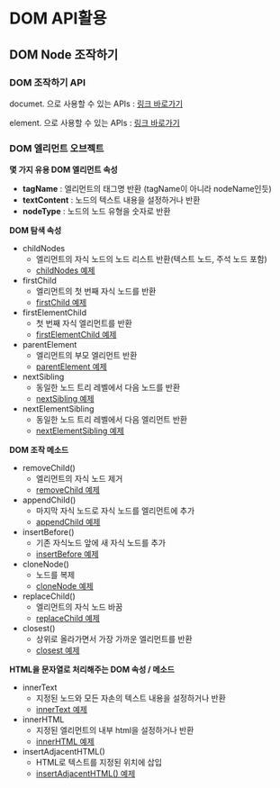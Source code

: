 # DOM API활용



## DOM Node 조작하기

### DOM 조작하기 API

documet. 으로 사용할 수 있는 APIs : [링크 바로가기](https://www.w3schools.com/jsref/dom_obj_document.asp)

element. 으로 사용할 수 있는 APIs : [링크 바로가기](https://www.w3schools.com/jsref/dom_obj_all.asp)

 

### DOM 엘리먼트 오브젝트

**몇 가지 유용 DOM 엘리먼트 속성**

- **tagName** : 엘리먼트의 태그명 반환 (tagName이 아니라 nodeName인듯)
- **textContent** : 노드의 텍스트 내용을 설정하거나 반환
- **nodeType** : 노드의 노드 유형을 숫자로 반환

 

**DOM 탐색 속성**

- childNodes
  - 엘리먼트의 자식 노드의 노드 리스트 반환(텍스트 노드, 주석 노드 포함)
  - [childNodes 예제](https://jsbin.com/qabuciz/edit?html,js,console,output)
- firstChild
  - 엘리먼트의 첫 번째 자식 노드를 반환
  - [firstChild 예제](https://jsbin.com/fuconuk/1/edit?html,js,console,output)
- firstElementChild
  - 첫 번째 자식 엘리먼트를 반환
  - [firstElementChild 예제](https://jsbin.com/retoses/2/edit?html,js,console,output)
- parentElement
  - 엘리먼트의 부모 엘리먼트 반환 
  - [parentElement 예제](https://jsbin.com/jonumig/2/edit?html,js,console,output)
- nextSibling
  - 동일한 노드 트리 레벨에서 다음 노드를 반환 
  - [nextSibling 예제](https://jsbin.com/jonumig/6/edit?html,js,console,output)
- nextElementSibling
  - 동일한 노드 트리 레벨에서 다음 엘리먼트 반환
  - [nextElementSibling 예제](https://jsbin.com/podawep/2/edit?html,js,console,output)

 

**DOM 조작 메소드**

- removeChild()
  - 엘리먼트의 자식 노드 제거 
  - [removeChild 예제](https://jsbin.com/lexobe/13/edit?html,js,console,output)
- appendChild()
  - 마지막 자식 노드로 자식 노드를 엘리먼트에 추가
  - [appendChild 예제](https://jsbin.com/wunocen/5/edit?html,js,console,output)
- insertBefore()
  - 기존 자식노드 앞에 새 자식 노드를 추가
  - [insertBefore 예제](https://jsbin.com/xogutix/5/edit?html,js,output)
- cloneNode()
  - 노드를 복제
  - [cloneNode 예제](https://jsbin.com/puyeled/3/edit?html,js,output)
- replaceChild()
  - 엘리먼트의 자식 노드 바꿈
  - [replaceChild 예제](https://jsbin.com/rumadi/8/edit?html,js,output)
- closest()
  - 상위로 올라가면서 가장 가까운 엘리먼트를 반환
  - [closest 예제](https://jsbin.com/rumadi/13/edit?html,js,console,output)

 

**HTML을 문자열로 처리해주는 DOM 속성 / 메소드**

- innerText
  - 지정된 노드와 모든 자손의 텍스트 내용을 설정하거나 반환
  - [innerText 예제](https://jsbin.com/sukihiw/6/edit?html,js,output)
- innerHTML
  - 지정된 엘리먼트의 내부 html을 설정하거나 반환
  - [innerHTML 예제](https://jsbin.com/sutejo/3/edit?html,js,output)
- insertAdjacentHTML()
  - HTML로 텍스트를 지정된 위치에 삽입
  - [insertAdjacentHTML() 예제](https://jsbin.com/puwoqov/4/edit?html,js,output)

